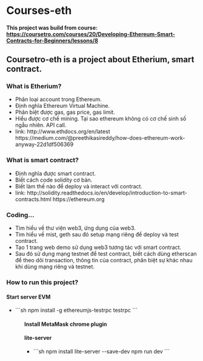 # Courses-eth
#### This project was build from course: https://coursetro.com/courses/20/Developing-Ethereum-Smart-Contracts-for-Beginners/lessons/8

## Coursetro-eth is a project about Etherium, smart contract.

### What is Etherium?
<ul>
  <li>Phân loại account trong Ethereum.</li>
  <li>Định nghĩa Ethereum Virtual Machine.</li>
  <li>Phân biệt được gas, gas price, gas limit.</li>
  <li>Hiểu được cơ chế mining. Tại sao ethereum không có cơ chế sinh số ngẫu nhiên. API call.</li>
  <li>link: http://www.ethdocs.org/en/latest
            https://medium.com/@preethikasireddy/how-does-ethereum-work-anyway-22d1df506369</li>
</ul>

### What is smart contract?
<ul>
  <li>Định nghĩa được smart contract.</li>
  <li>Biết cách code solidity cơ bản.</li>
  <li>Biết làm thế nào để deploy và interact với contract.</li>
  <li>link: http://solidity.readthedocs.io/en/develop/introduction-to-smart-contracts.html
            https://ethereum.org</li>
</ul>

### Coding...
<ul>
  <li>Tìm hiểu về thư viện web3, ứng dụng của web3.</li>
  <li>Tìm hiểu về mist, geth sau đó setup mạng riêng để deploy và test contract.</li>
  <li>Tạo 1 trang web demo sử dụng web3 tương tác với smart contract.</li>
  <li>Sau đó sử dụng mạng testnet để test contract, biết cách dùng etherscan để theo dõi transaction, thông tin của contract, phân biệt sự khác nhau khi dùng mạng riêng và testnet.</li>
</ul>

### How to run this project?
#### Start server EVM
<ul>
  <li>
    ```sh
    npm install -g ethereumjs-testrpc
    testrpc
    ```
  </li>
<ul>

#### Install MetaMask chrome plugin

#### lite-server 
<ul>
  <li>
  ```sh
    npm install lite-server --save-dev
    npm run dev
  ```
  </li>
<ul>